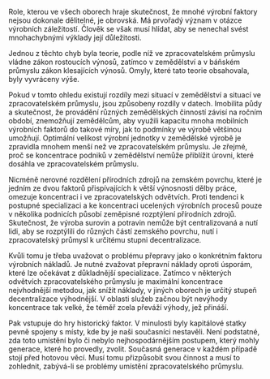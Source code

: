 Role, kterou ve všech oborech hraje skutečnost, že mnohé výrobní faktory nejsou dokonale dělitelné, je obrovská. Má prvořadý význam v otázce výrobních záležitostí. Člověk se však musí hlídat, aby se nenechal svést mnohachybnými výklady její důležitosti.

Jednou z těchto chyb byla teorie, podle níž ve zpracovatelském průmyslu vládne zákon rostoucích výnosů, zatímco v zemědělství a v báňském průmyslu zákon klesajících výnosů. Omyly, které tato teorie obsahovala, byly vyvráceny výše.

Pokud v tomto ohledu existují rozdíly mezi situací v zemědělství a situací ve zpracovatelském průmyslu, jsou způsobeny rozdíly v datech. Imobilita půdy a skutečnost, že provádění různých zemědělských činností závisí na ročním období, znemožňují zemědělcům, aby využili kapacitu mnoha mobilních výrobních faktorů do takové míry, jak to podmínky ve výrobě většinou umožňují. Optimální velikost výrobní jednotky v zemědělské výrobě je zpravidla mnohem menší než ve zpracovatelském průmyslu. Je zřejmé, proč se koncentrace podniků v zemědělství nemůže přiblížit úrovni, které dosáhla ve zpracovatelském průmyslu.

Nicméně nerovné rozdělení přírodních zdrojů na zemském povrchu, které je jedním ze dvou faktorů přispívajících k větší výnosnosti dělby práce, omezuje koncentraci i ve zpracovatelských odvětvích. Proti tendenci k postupné specializaci a ke koncentraci ucelených výrobních procesů pouze v několika podnicích působí zeměpisné rozptýlení přírodních zdrojů. Skutečnost, že výroba surovin a potravin nemůže být centralizovaná a nutí lidi, aby se rozptýlili do různých částí zemského povrchu, nutí i zpracovatelský průmysl k určitému stupni decentralizace.

Kvůli tomu je třeba uvažovat o problému přepravy jako o konkrétním faktoru výrobních nákladů. Je nutné zvažovat přepravní náklady oproti úsporám, které lze očekávat z důkladnější specializace. Zatímco v některých odvětvích zpracovatelského průmyslu je maximální koncentrace nejvhodnější metodou, jak snížit náklady, v jiných oborech je určitý stupeň decentralizace výhodnější. V oblasti služeb začnou být nevýhody koncentrace tak velké, že téměř zcela převáží výhody, jež přináší.

Pak vstupuje do hry historický faktor. V minulosti byly kapitálové statky pevně spojeny s místy, kde by je naši současníci nestavěli. Není podstatné, zda toto umístění bylo či nebylo nejhospodárnějším postupem, který mohly generace, které ho provedly, zvolit. Současná generace v každém případě stojí před hotovou věcí. Musí tomu přizpůsobit svou činnost a musí to zohlednit, zabývá-li se problémy umístění zpracovatelského průmyslu.